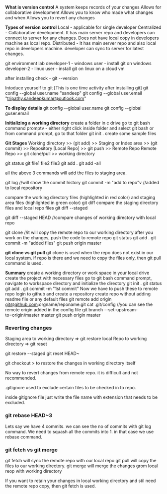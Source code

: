 **What is version control**
  A system keeps records of your changes
  Allows for collaborative development
  Allows you to know who made what changes and when
  Allows you to revert any changes

**Types of version control**
  Local - applicable for single developer
  Centralized - Collaborative development. It has main server repo and developers can connect to server for any changes. Does not have local copy in developers machine as local repo.
  Distributed - It has main server repo and also local repo in developers machine. developer can sync to server for latest changes.

git environment lab
  developer-1 - windows user - install git on windows
  developer-2 - linux user - install git on linux on a cloud vm

  after installing check - git --version

Intoduce yourself to git [This is one time activity after installing git]
git config --global user.name "sandeep"
git config --global user.email "tripathy.sandeepkumar@outlook.com"

**To display details**
git config --global user.name
git config --global guser.email

**Initializing a working directory**
create a folder in c drive
go to git bash command promptv - either right click inside folder and select git bash or from command prompt, go to that folder
  git init .
create some sample files


**Git Stages**
Working directory >> (git add) >> Staging or Index area >> (git commit) >> Repository [Local Repo] >> git push >> Remote Repo
Remote Repo >> git clone/pull >> working directory

git status
git file1 file2 file3
git add .
git add -all

all the above 3 commands will add the files to staging area.

git log //will show the commit history
git commit -m "add to repo"v //added to local repository

compare the working directory files (highlighted in red color) and staging area files (highlighted in green color)
git diff
compare the staging directory files and local repo files
git diff --staged

git diff --staged HEAD //compare changes of working directory with local repo

git clone <repo url> //it will copy the remote repo to our working directory
after you work on the changes, push the code to remote repo
git status
git add .
git commit -m "added files"
git push origin master

**git clone vs git pull**
git clone is used when the repo does not exist in our local system.
if repo is there and we need to copy the files only, then git pull command is used.


**Summary**
create a working directory or work space in your local drive
create the project with necessary files
go to git bash command prompt, navigate to workspace directory and initialize the directory
git init .
git status
git add .
git commit -m "1st commit"
Now we have to push these to remote repo
login to github and create a repository
create repo without adding readme file or any default files
git remote add origin git@github.com:orgname/reponame.git
cat .git/config //you can see the remote origin added in the config file
git branch --set-upstream-to=origin/master master
git push origin master


### Reverting changes
Staging area to working directory => git restore
local Repo to working directory => git reset

git restore --staged <file name>
git reset HEAD~

git checkout <file name> > to restore the changes in working directory itself

No way to revert changes from remote repo. it is difficult and not recommended.


.gitignore used to exclude certain files to be checked in to repo.

inside gitignore file just write the file name with extension that needs to be excluded.

### git rebase HEAD~3
Lets say we have 4 commits. we can see the no of commits with git log command. We need to squash all the commits into 1. in that case we use rebase command.

### git fetch vs git merge
git fetch will sync the remote repo with our local repo
git pull will copy the files to our working directory. 
git merge will merge the changes grom local reop with working directory

If you want to retain your changes in local working directory and stil need the remote repo copy, then git fetch is used.
